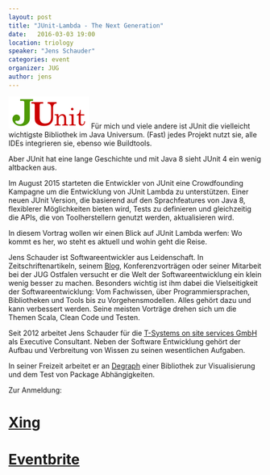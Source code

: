 ```yaml
---
layout: post
title: "JUnit-Lambda - The Next Generation"
date:   2016-03-03 19:00
location: triology
speaker: "Jens Schauder"
categories: event
organizer: JUG
author: jens
---
```


<img src="/assets/articles/2016/junit-logo.png" class="speaker" />
Für mich und viele andere ist JUnit die vielleicht wichtigste Bibliothek
im Java Universum. (Fast) jedes Projekt nutzt sie, alle IDEs integrieren
sie, ebenso wie Buildtools.

Aber JUnit hat eine lange Geschichte und mit Java 8 sieht
JUnit 4 ein wenig altbacken aus.

Im August 2015 starteten die Entwickler von JUnit eine Crowdfounding
Kampagne um die Entwicklung von JUnit  Lambda zu unterstützen.
Einer neuen JUnit Version, die basierend auf den Sprachfeatures
von Java 8, flexiblerer Möglichkeiten bieten wird, Tests zu
definieren und gleichzeitig die APIs, die von Toolherstellern
genutzt werden, aktualisieren wird.

In diesem Vortrag wollen wir einen Blick auf JUnit
Lambda werfen: Wo kommt es her, wo steht es aktuell und wohin geht
die Reise.

Jens Schauder ist Softwareentwickler aus Leidenschaft. In
Zeitschriftenartikeln, seinem [Blog](http://blog.schauderhaft.de),
Konferenzvorträgen oder seiner
Mitarbeit bei der JUG Ostfalen versucht er die Welt der
Softwareentwicklung ein klein wenig besser zu machen. Besonders
wichtig ist ihm dabei die Vielseitigkeit der Softwareentwicklung: Vom
Fachwissen, über Programmiersprachen, Bibliotheken und Tools bis zu
Vorgehensmodellen. Alles gehört dazu und kann verbessert werden.
Seine meisten Vorträge drehen sich um die Themen Scala, Clean Code
und Testen.

Seit 2012 arbeitet Jens Schauder für die
[T-Systems on site services GmbH](https://www.t-systems-onsite.de/)
als Executive Consultant. Neben der Software Entwicklung gehört der
Aufbau und Verbreitung von Wissen zu seinen wesentlichen Aufgaben.

In seiner Freizeit arbeitet er an [Degraph](http://schauder.github.io/degraph) einer Bibliothek zur Visualisierung und dem Test von Package Abhängigkeiten.



Zur Anmeldung:

# **[Xing](https://www.xing.com/events/)**

# **[Eventbrite](https://www.eventbrite.de/e/)**